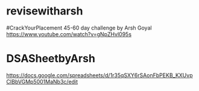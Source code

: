 # revisewitharsh
#CrackYourPlacement 45-60 day challenge by Arsh Goyal
https://www.youtube.com/watch?v=gNpZHvl095s  


# DSASheetbyArsh
https://docs.google.com/spreadsheets/d/1r35qSXY6rSAonFbPEKB_KXUvpCIBbVGMp5001MaNb3c/edit
